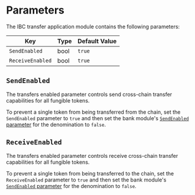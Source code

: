 <!--
order: 7
-->

# Parameters

The IBC transfer application module contains the following parameters:

| Key              | Type | Default Value |
|------------------|------|---------------|
| `SendEnabled`    | bool | `true`        |
| `ReceiveEnabled` | bool | `true`        |

## `SendEnabled`

The transfers enabled parameter controls send cross-chain transfer capabilities for all fungible tokens.

To prevent a single token from being transferred from the chain, set the `SendEnabled` parameter to `true` and then set the bank module's [`SendEnabled` parameter](https://github.com/cosmos/cosmos-sdk/blob/main/x/bank/spec/05_params.md#sendenabled) for the denomination to `false`.

## `ReceiveEnabled`

The transfers enabled parameter controls receive cross-chain transfer capabilities for all fungible tokens.

To prevent a single token from being transferred to the chain, set the `ReceiveEnabled` parameter to `true` and then set the bank module's [`SendEnabled` parameter](https://github.com/cosmos/cosmos-sdk/blob/main/x/bank/spec/05_params.md#sendenabled) for the denomination to `false`.
